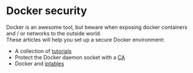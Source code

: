 # Docker security

Docker is an awesome tool, but beware when exposing docker containers and / or networks to the outside world.  
These articles will help you set up a secure Docker environment:
*  A collection of [tutorials](https://github.com/docker/labs/blob/master/security/README.md)
*  Protect the Docker daemon socket with a [CA](https://docs.docker.com/engine/security/https/)  
*  Docker and [iptables](https://docs.docker.com/network/iptables/)  

